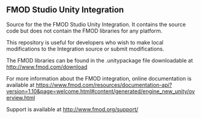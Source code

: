 FMOD Studio Unity Integration
---------------------------
Source for the the FMOD Studio Unity Integration.  It contains the source code but does
not contain the FMOD libraries for any platform.

This repository is useful for developers who wish to make local modifications to the 
Integration source or submit modifications.

The FMOD libraries can be found in the .unitypackage file downloadable at http://www.fmod.com/download

For more information about the FMOD integration, online documentation is available at
https://www.fmod.com/resources/documentation-api?version=1.10&page=welcome.html#content/generated/engine_new_unity/overview.html

Support is available at http://www.fmod.org/support/
